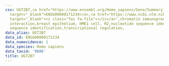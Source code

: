 ```yaml
---
csv: UGT2B7,<a href="https://www.ensembl.org/Homo_sapiens/Gene/Summary?db=core;g=ENSG00000171234"
  target="_blank">ENSG00000171234</a>,<a href="https://www.ncbi.nlm.nih.gov/pubmed/22863008"
  target="_blank"><i class="fas fa-file"></i></a>",chromatin immunoprecipitation assay,direct
  interaction,breast epithelium, HME1 cell, R2,nucleotide sequence identification,nucleotide
  sequence identification,transcriptional regulation,
data_alias: UGT2B7
data_id: ENSG00000171234
data_numevidence: 1
data_species: Homo sapiens
data_taxid: '9606'
title: UGT2B7
---
```


